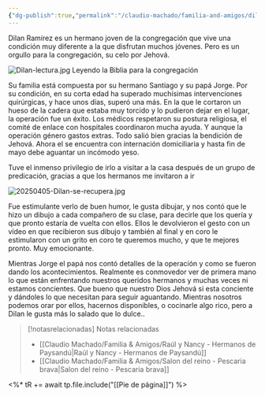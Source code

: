 ```yaml
---
{"dg-publish":true,"permalink":"/claudio-machado/familia-and-amigos/dilan-ya-esta-en-la-casa/"}
---
```


Dilan Ramírez es un hermano joven de la congregación que vive una condición muy diferente a la que disfrutan muchos jóvenes.
Pero es un orgullo para la congregación, su celo por Jehová.

![Dilan-lectura.jpg](/img/user/Claudio%20Machado/img/destacadas/Dilan-lectura.jpg)
<span class="pie-foto">Leyendo la Biblia para la congregación</span>

Su familia está compuesta por su hermano Santiago y su papá Jorge.
Por su condición, en su corta edad ha superado muchísimas intervenciones quirúrgicas, y hace unos días, superó una más. En la que le cortaron un hueso de la cadera que estaba muy torcido y lo pudieron dejar en el lugar, la operación fue un éxito. Los médicos respetaron su postura religiosa, el comité de enlace con hospitales coordinaron mucha ayuda. Y aunque la operación género gastos extras. Todo salió bien gracias la bendición de Jehová. Ahora el se encuentra con internación domiciliaria y hasta fin de mayo debe aguantar un incómodo yeso. 

Tuve el inmenso privilegio de irlo a visitar a la casa después de un grupo de predicación, gracias a que los hermanos me invitaron a ir 

![20250405-Dilan-se-recupera.jpg](/img/user/Claudio%20Machado/img/destacadas/20250405-Dilan-se-recupera.jpg)

Fue estimulante verlo de buen humor, le gusta dibujar, y nos contó que le hizo un dibujo a cada compañero de su clase, para decirle que los quería y que pronto estaría de vuelta con ellos. Ellos le devolvieron el gesto con un vídeo en que recibieron sus dibujo y también al final y en coro le estimularon con un grito en coro te queremos mucho, y que te mejores pronto. Muy emocionante.

Mientras Jorge el papá nos contó detalles de la operación y como se fueron dando los acontecimientos. Realmente es conmovedor ver de primera mano lo que están enfrentando nuestros queridos hermanos y muchas veces ni estamos concientes. Que bueno que nuestro Dios Jehová si esta conciente y dándoles lo que necesitan para seguir aguantando.
Mientras nosotros podemos orar por ellos, hacernos disponibles, o cocinarle algo rico, pero a Dilan le gusta más lo salado que lo dulce..


> [!notasrelacionadas] Notas relacionadas
> - [[Claudio Machado/Familia & Amigos/Raúl y Nancy - Hermanos de Paysandú\|Raúl y Nancy - Hermanos de Paysandú]]
> - [[Claudio Machado/Familia & Amigos/Salon del reino - Pescaria brava\|Salon del reino - Pescaria brava]]


<%* tR += await tp.file.include("[[Pie de página]]") %>
